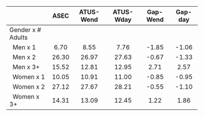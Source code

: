 
|                      |         ASEC |    ATUS-Wend |    ATUS-Wday |     Gap-Wend |      Gap-day |
| -------------------- | :----------: | :----------: | :----------: | :----------: | :----------: |
| Gender x # Adults    |              |              |              |              |              |
| &nbsp;&nbsp;Men x 1  |         6.70 |         8.55 |         7.76 |        -1.85 |        -1.06 |
| &nbsp;&nbsp;Men x 2  |        26.30 |        26.97 |        27.63 |        -0.67 |        -1.33 |
| &nbsp;&nbsp;Men x 3+ |        15.52 |        12.81 |        12.95 |         2.71 |         2.57 |
| &nbsp;&nbsp;Women x 1 |        10.05 |        10.91 |        11.00 |        -0.85 |        -0.95 |
| &nbsp;&nbsp;Women x 2 |        27.12 |        27.67 |        28.21 |        -0.55 |        -1.10 |
| &nbsp;&nbsp;Women x 3+ |        14.31 |        13.09 |        12.45 |         1.22 |         1.86 |

